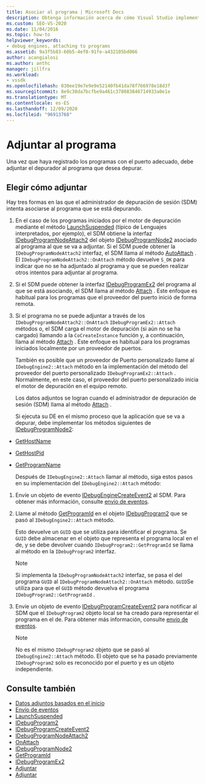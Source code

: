 ```yaml
---
title: Asociar al programa | Microsoft Docs
description: Obtenga información acerca de cómo Visual Studio implementa el depurador adjuntar a un programa una vez que el programa se ha registrado con el puerto adecuado.
ms.custom: SEO-VS-2020
ms.date: 11/04/2016
ms.topic: how-to
helpviewer_keywords:
- debug engines, attaching to programs
ms.assetid: 9a3f5b83-60b5-4ef0-91fe-a432105bd066
author: acangialosi
ms.author: anthc
manager: jillfra
ms.workload:
- vssdk
ms.openlocfilehash: 030ee19e7e9e9e52140fb41da78f766978e18d3f
ms.sourcegitcommit: 8e9c38da7bcfbe9a461c378083846714933a0e1e
ms.translationtype: MT
ms.contentlocale: es-ES
ms.lasthandoff: 12/09/2020
ms.locfileid: "96913768"
---
```

# <a name="attach-to-the-program"></a>Adjuntar al programa
Una vez que haya registrado los programas con el puerto adecuado, debe adjuntar el depurador al programa que desea depurar.

## <a name="choose-how-to-attach"></a>Elegir cómo adjuntar
 Hay tres formas en las que el administrador de depuración de sesión (SDM) intenta asociarse al programa que se está depurando.

1. En el caso de los programas iniciados por el motor de depuración mediante el método [LaunchSuspended](../../extensibility/debugger/reference/idebugenginelaunch2-launchsuspended.md) (típico de Lenguajes interpretados, por ejemplo), el SDM obtiene la interfaz [IDebugProgramNodeAttach2](../../extensibility/debugger/reference/idebugprogramnodeattach2.md) del objeto [IDebugProgramNode2](../../extensibility/debugger/reference/idebugprogramnode2.md) asociado al programa al que se va a adjuntar. Si el SDM puede obtener la `IDebugProgramNodeAttach2` interfaz, el SDM llama al método [AutoAttach](../../extensibility/debugger/reference/idebugprogramnodeattach2-onattach.md) . El `IDebugProgramNodeAttach2::OnAttach` método devuelve `S_OK` para indicar que no se ha adjuntado al programa y que se pueden realizar otros intentos para adjuntar al programa.

2. Si el SDM puede obtener la interfaz [IDebugProgramEx2](../../extensibility/debugger/reference/idebugprogramex2.md) del programa al que se está asociando, el SDM llama al método [Attach](../../extensibility/debugger/reference/idebugprogramex2-attach.md) . Este enfoque es habitual para los programas que el proveedor del puerto inició de forma remota.

3. Si el programa no se puede adjuntar a través de los `IDebugProgramNodeAttach2::OnAttach` `IDebugProgramEx2::Attach` métodos o, el SDM carga el motor de depuración (si aún no se ha cargado) llamando a la `CoCreateInstance` función y, a continuación, llama al método [Attach](../../extensibility/debugger/reference/idebugengine2-attach.md) . Este enfoque es habitual para los programas iniciados localmente por un proveedor de puertos.

    También es posible que un proveedor de Puerto personalizado llame al `IDebugEngine2::Attach` método en la implementación del método del proveedor del puerto personalizado `IDebugProgramEx2::Attach` . Normalmente, en este caso, el proveedor del puerto personalizado inicia el motor de depuración en el equipo remoto.

   Los datos adjuntos se logran cuando el administrador de depuración de sesión (SDM) llama al método [Attach](../../extensibility/debugger/reference/idebugengine2-attach.md) .

   Si ejecuta su DE en el mismo proceso que la aplicación que se va a depurar, debe implementar los métodos siguientes de [IDebugProgramNode2](../../extensibility/debugger/reference/idebugprogramnode2.md):

- [GetHostName](../../extensibility/debugger/reference/idebugprogramnode2-gethostname.md)

- [GetHostPid](../../extensibility/debugger/reference/idebugprogramnode2-gethostpid.md)

- [GetProgramName](../../extensibility/debugger/reference/idebugprogramnode2-getprogramname.md)

  Después de `IDebugEngine2::Attach` llamar al método, siga estos pasos en su implementación del `IDebugEngine2::Attach` método:

1. Envíe un objeto de evento [IDebugEngineCreateEvent2](../../extensibility/debugger/reference/idebugenginecreateevent2.md) al SDM. Para obtener más información, consulte [envío de eventos](../../extensibility/debugger/sending-events.md).

2. Llame al método [GetProgramId](../../extensibility/debugger/reference/idebugprogram2-getprogramid.md) en el objeto [IDebugProgram2](../../extensibility/debugger/reference/idebugprogram2.md) que se pasó al `IDebugEngine2::Attach` método.

     Esto devuelve un `GUID` que se utiliza para identificar el programa. Se `GUID` debe almacenar en el objeto que representa el programa local en el de, y se debe devolver cuando `IDebugProgram2::GetProgramId` se llama al método en la `IDebugProgram2` interfaz.

    > [!NOTE]
    > Si implementa la `IDebugProgramNodeAttach2` interfaz, se pasa el del programa `GUID` al `IDebugProgramNodeAttach2::OnAttach` método. `GUID`Se utiliza para que el `GUID` método devuelva el programa `IDebugProgram2::GetProgramId` .

3. Envíe un objeto de evento [IDebugProgramCreateEvent2](../../extensibility/debugger/reference/idebugprogramcreateevent2.md) para notificar al SDM que el `IDebugProgram2` objeto local se ha creado para representar el programa en el de. Para obtener más información, consulte [envío de eventos](../../extensibility/debugger/sending-events.md).

    > [!NOTE]
    > No es el mismo `IDebugProgram2` objeto que se pasó al `IDebugEngine2::Attach` método. El objeto que se ha pasado previamente `IDebugProgram2` solo es reconocido por el puerto y es un objeto independiente.

## <a name="see-also"></a>Consulte también
- [Datos adjuntos basados en el inicio](../../extensibility/debugger/launch-based-attachment.md)
- [Envío de eventos](../../extensibility/debugger/sending-events.md)
- [LaunchSuspended](../../extensibility/debugger/reference/idebugenginelaunch2-launchsuspended.md)
- [IDebugProgram2](../../extensibility/debugger/reference/idebugprogram2.md)
- [IDebugProgramCreateEvent2](../../extensibility/debugger/reference/idebugprogramcreateevent2.md)
- [IDebugProgramNodeAttach2](../../extensibility/debugger/reference/idebugprogramnodeattach2.md)
- [OnAttach](../../extensibility/debugger/reference/idebugprogramnodeattach2-onattach.md)
- [IDebugProgramNode2](../../extensibility/debugger/reference/idebugprogramnode2.md)
- [GetProgramId](../../extensibility/debugger/reference/idebugprogram2-getprogramid.md)
- [IDebugProgramEx2](../../extensibility/debugger/reference/idebugprogramex2.md)
- [Adjuntar](../../extensibility/debugger/reference/idebugprogramex2-attach.md)
- [Adjuntar](../../extensibility/debugger/reference/idebugengine2-attach.md)
